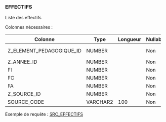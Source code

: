 ### EFFECTIFS

Liste des effectifs

Colonnes nécessaires :

|Colonne                 |Type    |Longueur|Nullable|Commentaire                        |
|------------------------|--------|--------|--------|-----------------------------------|
|Z_ELEMENT_PEDAGOGIQUE_ID|NUMBER  |        |Non     |==> ELEMENT_PEDAGOGIQUE.SOURCE_CODE|
|Z_ANNEE_ID              |NUMBER  |        |Non     |==> ANNEE.ID (2020 pour 2020/2021) |
|FI                      |NUMBER  |        |Non     |                                   |
|FC                      |NUMBER  |        |Non     |                                   |
|FA                      |NUMBER  |        |Non     |                                   |
|Z_SOURCE_ID             |NUMBER  |        |Non     |==> SOURCE.CODE                    |
|SOURCE_CODE             |VARCHAR2|100     |Non     |                                   |


Exemple de requête :
[SRC_EFFECTIFS](../Apogée/SRC_EFFECTIFS.sql)